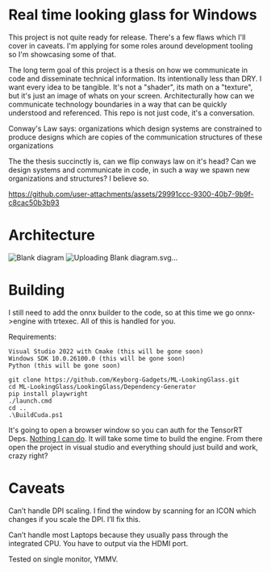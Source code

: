 # Real time looking glass for Windows


This project is not quite ready for release. There's a few flaws which I'll cover in caveats. I'm applying for some roles around development tooling so I'm showcasing some of that.


The long term goal of this project is a thesis on how we communicate in code and disseminate technical information. Its intentionally less than DRY. I want every idea to be tangible. It's not a "shader", its math on a "texture", but it's just an image of whats on your screen. Architecturally how can we communicate technology boundaries in a way that can be quickly understood and referenced. This repo is not just code, it's a conversation.


Conway's Law says: organizations which design systems are constrained to produce designs which are
copies of the communication structures of these organizations


The the thesis succinctly is, can we flip conways law on it's head? Can we design systems and communicate in code, in such a way we spawn new organizations and structures? I believe so.


https://github.com/user-attachments/assets/29991ccc-9300-40b7-9b9f-c8cac50b3b93

# Architecture 

![Blank diagram](https://github.com/user-attachments/assets/514f66e5-41d3-4e2e-83df-ad58d456e3c3)
![Uploading Blank diagram.svg…]()


# Building


I still need to add the onnx builder to the code, so at this time we go onnx->engine with trtexec. All of this is handled for you.


Requirements:
```
Visual Studio 2022 with Cmake (this will be gone soon)
Windows SDK 10.0.26100.0 (this will be gone soon)
Python (this will be gone soon)
```


```
git clone https://github.com/Keyborg-Gadgets/ML-LookingGlass.git
cd ML-LookingGlass/LookingGlass/Dependency-Generator
pip install playwright
./launch.cmd
cd ..
.\BuildCuda.ps1
```


It's going to open a browser window so you can auth for the TensorRT Deps. [Nothing I can do](https://github.com/NVIDIA/TensorRT/issues/697). It will take some time to build the engine. From there open the project in visual studio and everything should just build and work, crazy right?


# Caveats
Can’t handle DPI scaling. I find the window by scanning for an ICON which changes if you scale the DPI. I’ll fix this.


Can’t handle most Laptops because they usually pass through the integrated CPU. You have to output via the HDMI port.


Tested on single monitor, YMMV.
